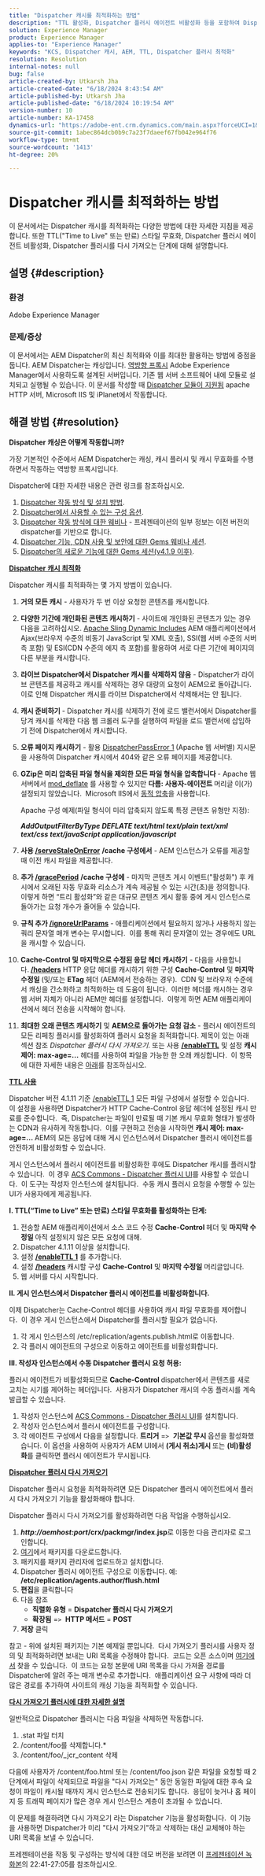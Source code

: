 ```yaml
---
title: "Dispatcher 캐시를 최적화하는 방법"
description: "TTL 활성화, Dispatcher 플러시 에이전트 비활성화 등을 포함하여 Dispatcher 캐시를 최적화하는 다양한 방법에 대해 알아봅니다."
solution: Experience Manager
product: Experience Manager
applies-to: "Experience Manager"
keywords: "KCS, Dispatcher 캐시, AEM, TTL, Dispatcher 플러시 최적화"
resolution: Resolution
internal-notes: null
bug: false
article-created-by: Utkarsh Jha
article-created-date: "6/18/2024 8:43:54 AM"
article-published-by: Utkarsh Jha
article-published-date: "6/18/2024 10:19:54 AM"
version-number: 10
article-number: KA-17458
dynamics-url: "https://adobe-ent.crm.dynamics.com/main.aspx?forceUCI=1&pagetype=entityrecord&etn=knowledgearticle&id=f3264ae3-4e2d-ef11-840b-6045bd06eea5"
source-git-commit: 1abec864dcb0b9c7a23f7daeef67fb042e964f76
workflow-type: tm+mt
source-wordcount: '1413'
ht-degree: 20%

---
```


# Dispatcher 캐시를 최적화하는 방법


이 문서에서는 Dispatcher 캐시를 최적화하는 다양한 방법에 대한 자세한 지침을 제공합니다. 또한 TTL(&quot;Time to Live&quot; 또는 만료) 스타일 무효화, Dispatcher 플러시 에이전트 비활성화, Dispatcher 플러시를 다시 가져오는 단계에 대해 설명합니다.

## 설명 {#description}


### <b>환경</b>

Adobe Experience Manager



### <b>문제/증상</b>

이 문서에서는 AEM Dispatcher의 최신 최적화와 이를 최대한 활용하는 방법에 중점을 둡니다. AEM Dispatcher는 캐싱입니다. [역방향 프록시](https://stackoverflow.com/questions/224664/difference-between-proxy-server-and-reverse-proxy-server) Adobe Experience Manager에서 사용하도록 설계된 서버입니다. 기존 웹 서버 소프트웨어 내에 모듈로 설치되고 실행될 수 있습니다. 이 문서를 작성할 때 [Dispatcher 모듈이 지원됨](https://experienceleague.adobe.com/docs/experience-manager-dispatcher/using/getting-started/dispatcher-install.html) apache HTTP 서버, Microsoft IIS 및 iPlanet에서 작동합니다.


## 해결 방법 {#resolution}


<b>Dispatcher 캐싱은 어떻게 작동합니까?</b>

가장 기본적인 수준에서 AEM Dispatcher는 캐싱, 캐시 플러시 및 캐시 무효화를 수행하면서 작동하는 역방향 프록시입니다.

Dispatcher에 대한 자세한 내용은 관련 링크를 참조하십시오.

1. [Dispatcher 작동 방식 및 설치 방법](https://experienceleague.adobe.com/docs/experience-manager-dispatcher/using/dispatcher.html).
2. [Dispatcher에서 사용할 수 있는 구성 옵션](https://experienceleague.adobe.com/docs/experience-manager-dispatcher/using/configuring/dispatcher-configuration.html).
3. [Dispatcher 작동 방식에 대한 웨비나](https://github.com/cqsupport/webinar-dispatchercache) - 프레젠테이션의 일부 정보는 이전 버전의 dispatcher를 기반으로 합니다.
4. [Dispatcher 기능, CDN 사용 및 보안에 대한 Gems 웨비나 세션](https://experienceleague.adobe.com/docs/experience-manager-gems-events/gems/gems2015/aem-dispatcher-caching-new-features-and-optimizations.html).
5. [Dispatcher의 새로운 기능에 대한 Gems 세션(v4.1.9 이후)](https://experienceleague.adobe.com/docs/experience-manager-gems-events/gems/gems2014/aem-dispatcher.html).


<u><b>Dispatcher 캐시 최적화</b></u>

Dispatcher 캐시를 최적화하는 몇 가지 방법이 있습니다.

1. <b>거의 모든 캐시</b> - 사용자가 두 번 이상 요청한 콘텐츠를 캐시합니다.
2. <b>다양한 기간에 개인화된 콘텐츠 캐시하기</b> - 사이트에 개인화된 콘텐츠가 있는 경우 다음을 고려하십시오. [Apache Sling Dynamic Includes](https://experienceleague.adobe.com/docs/experience-manager-learn/foundation/development/set-up-sling-dynamic-include.html) AEM 애플리케이션에서 Ajax(브라우저 수준의 비동기 JavaScript 및 XML 호출), SSI(웹 서버 수준의 서버측 포함) 및 ESI(CDN 수준의 에지 측 포함)를 활용하여 서로 다른 기간에 페이지의 다른 부분을 캐시합니다.
3. <b>라이브 Dispatcher에서 Dispatcher 캐시를 삭제하지 않음</b> - Dispatcher가 라이브 콘텐츠를 제공하고 캐시를 삭제하는 경우 대량의 요청이 AEM으로 돌아갑니다.  이로 인해 Dispatcher 캐시를 라이브 Dispatcher에서 삭제해서는 안 됩니다.
4. <b>캐시 준비하기 </b>- Dispatcher 캐시를 삭제하기 전에 로드 밸런서에서 Dispatcher를 당겨 캐시를 삭제한 다음 웹 크롤러 도구를 실행하여 파일을 로드 밸런서에 삽입하기 전에 Dispatcher에서 캐시합니다.
5. <b>오류 페이지 캐시하기</b> - 활용 [DispatcherPassError 1](https://helpx.adobe.com/kr/experience-manager/dispatcher/using/dispatcher-install.html#ApacheWebServer)<b> </b>(Apache 웹 서버별) 지시문을 사용하여 Dispatcher 캐시에서 404와 같은 오류 페이지를 제공합니다.
6. <b>GZip은 미리 압축된 파일 형식을 제외한 모든 파일 형식을 압축합니다 </b>- Apache 웹 서버에서 [mod_deflate](https://httpd.apache.org/docs/2.4/mod/mod_deflate.html) 를 사용할 수 있지만 <b>다름: 사용자-에이전트 </b>머리글<b> </b>이(가) 설정되지 않았습니다.  Microsoft IIS에서 [동적 압축](https://learn.microsoft.com/en-us/iis/configuration/system.webserver/httpcompression/)을 사용합니다.

   Apache 구성 예제(파일 형식이 미리 압축되지 않도록 특정 콘텐츠 유형만 지정):

   <b>*AddOutputFilterByType DEFLATE text/html text/plain text/xml text/css text/javaScript application/javascript</b>*
7. <b>사용 [/serveStaleOnError](https://helpx.adobe.com/kr/experience-manager/kb/ServeStaleContentOnError.html)</b> <b>/cache 구성에서</b> - AEM 인스턴스가 오류를 제공할 때 이전 캐시 파일을 제공합니다.
8. <b>추가 [/gracePeriod](https://docs.adobe.com/content/help/ko-KR/experience-manager-dispatcher/using/configuring/dispatcher-configuration.html#configuring-the-dispatcher-cache-cache)</b> <b>/cache 구성에</b> - 마지막 콘텐츠 게시 이벤트(&quot;활성화&quot;) 후 캐시에서 오래된 자동 무효화 리소스가 계속 제공될 수 있는 시간(초)을 정의합니다.  이렇게 하면 “트리 활성화”와 같은 대규모 콘텐츠 게시 활동 중에 게시 인스턴스로 돌아가는 요청 개수가 줄어들 수 있습니다.
9. <b>규칙 추가 [/ignoreUrlParams](https://helpx.adobe.com/kr/experience-manager/dispatcher/using/dispatcher-configuration.html#IgnoringURLParameters)</b> - 애플리케이션에서 필요하지 않거나 사용하지 않는 쿼리 문자열 매개 변수는 무시합니다.  이를 통해 쿼리 문자열이 있는 경우에도 URL을 캐시할 수 있습니다.
10. <b>Cache-Control 및 마지막으로 수정된 응답 헤더 캐시하기</b> - 다음을 사용합니다.<b> [/headers](https://helpx.adobe.com/kr/experience-manager/dispatcher/using/dispatcher-configuration.html#CachingHTTPResponseHeaders)</b> HTTP 응답 헤더를 캐시하기 위한 구성 <b>Cache-Control</b> 및 <b>마지막 수정일 </b>(및/또는 <b>ETag</b> 헤더 (AEM에서 전송하는 경우).  CDN 및 브라우저 수준에서 캐싱을 간소화하고 최적화하는 데 도움이 됩니다.  이러한 헤더를 캐시하는 경우 웹 서버 자체가 아니라 AEM만 헤더를 설정합니다.  이렇게 하면 AEM 애플리케이션에서 헤더 전송을 시작해야 합니다.
11. <b>최대한 오래 콘텐츠 캐시하기</b> 및 <b>AEM으로 돌아가는 요청 감소</b> - 플러시 에이전트의 모든 리페칭 플러시를 활성화하여 플러시 요청을 최적화합니다. 제목이 있는 아래 섹션 참조 *Dispatcher 플러시 다시 가져오기*. 또는 사용 [<b>/enableTTL</b>](https://experienceleague.adobe.com/docs/experience-manager-dispatcher/using/configuring/dispatcher-configuration.html?lang=en#configuring-time-based-cache-invalidation-enablettl) 및 설정 <b>캐시 제어: max-age=...</b> 헤더를 사용하여 파일을 가능한 한 오래 캐싱합니다.  이 항목에 대한 자세한 내용은 [아래](https://experienceleague.adobe.com/docs/experience-manager-dispatcher/using/configuring/dispatcher-configuration.html?lang=en#configuring-time-based-cache-invalidation-enablettl)를 참조하십시오.


<u><b>TTL 사용</b></u>

Dispatcher 버전 4.1.11 기준 [/enableTTL 1](https://experienceleague.adobe.com/docs/experience-manager-dispatcher/using/configuring/dispatcher-configuration.html?lang=en#configuring-time-based-cache-invalidation-enablettl) 모든 파일 구성에서 설정할 수 있습니다.  이 설정을 사용하면 Dispatcher가 HTTP Cache-Control 응답 헤더에 설정된 캐시 만료를 준수합니다.  즉, Dispatcher는 파일이 만료될 때 기본 캐시 무효화 형태가 발생하는 CDN과 유사하게 작동합니다.  이를 구현하고 전송을 시작하면 <b>캐시 제어: max-age=... </b>AEM의 모든 응답에 대해 게시 인스턴스에서 Dispatcher 플러시 에이전트를 안전하게 비활성화할 수 있습니다.

게시 인스턴스에서 플러시 에이전트를 비활성화한 후에도 Dispatcher 캐시를 플러시할 수 있습니다.  이 경우 [ACS Commons - Dispatcher 플러시 UI](https://adobe-consulting-services.github.io/acs-aem-commons/features/dispatcher-flush-ui/index.html)를 사용할 수 있습니다.  이 도구는 작성자 인스턴스에 설치됩니다.  수동 캐시 플러시 요청을 수행할 수 있는 UI가 사용자에게 제공됩니다.

<b>I. TTL(“Time to Live” 또는 만료) 스타일 무효화를 활성화하는 단계:</b>

1. 전송할 AEM 애플리케이션에서 소스 코드 수정 <b>Cache-Control </b>헤더 및 <b>마지막 수정일 </b>아직 설정되지 않은 모든 요청에 대해.
2. Dispatcher 4.1.11 이상을 설치합니다.
3. 설정 <b>[/enableTTL 1](https://helpx.adobe.com/kr/experience-manager/dispatcher/using/dispatcher-configuration.html#ConfiguringTimeBasedCacheInvalidationenableTTL)</b> 를 추가합니다.
4. 설정 <b>[/headers](https://helpx.adobe.com/kr/experience-manager/dispatcher/using/dispatcher-configuration.html#CachingHTTPResponseHeaders) </b>캐시할 구성 <b>Cache-Control</b> 및 <b>마지막 수정일</b> 머리글입니다.
5. 웹 서버를 다시 시작합니다.


<b>II. 게시 인스턴스에서 Dispatcher 플러시 에이전트를 비활성화합니다.</b>

이제 Dispatcher는 Cache-Control 헤더를 사용하여 캐시 파일 무효화를 제어합니다.  이 경우 게시 인스턴스에서 Dispatcher를 플러시할 필요가 없습니다.

1. 각 게시 인스턴스의 /etc/replication/agents.publish.html로 이동합니다.
2. 각 플러시 에이전트의 구성으로 이동하고 에이전트를 비활성화합니다.


<b>III. 작성자 인스턴스에서 수동 Dispatcher 플러시 요청 허용:</b>

플러시 에이전트가 비활성화되므로 <b>Cache-Control </b>dispatcher에서 콘텐츠를 새로 고치는 시기를 제어하는 헤더입니다.  사용자가 Dispatcher 캐시의 수동 플러시를 계속 발급할 수 있습니다.

1. 작성자 인스턴스에 [ ACS Commons - Dispatcher 플러시 UI](https://adobe-consulting-services.github.io/acs-aem-commons/features/dispatcher-flush-ui/index.html)를 설치합니다.
2. 작성자 인스턴스에서 플러시 에이전트를 구성합니다.
3. 각 에이전트 구성에서 다음을 설정합니다. <b>트리거</b> =`>`  <b>기본값 무시 </b>옵션을 활성화했습니다. 이 옵션을 사용하여 사용자가 AEM UI에서 <b>(게시 취소)게시 </b>또는 <b>(비)활성화</b>를 클릭하면 플러시 에이전트가 무시됩니다.


<u><b>Dispatcher 플러시 다시 가져오기</b></u>

Dispatcher 플러시 요청을 최적화하려면 모든 Dispatcher 플러시 에이전트에서 플러시 다시 가져오기 기능을 활성화해야 합니다.

Dispatcher 플러시 다시 가져오기를 활성화하려면 다음 작업을 수행하십시오.

1. <b>*http://aemhost:port*/crx/packmgr/index.jsp</b>로 이동한 다음 관리자로 로그인합니다.
2. [여기](https://github.com/cqsupport/webinar-dispatchercache/blob/master/packages/dispatcher-flush-refetch-samplecode-1.0.zip?raw=true)에서 패키지를 다운로드합니다.
3. 패키지를 패키지 관리자에 업로드하고 설치합니다.
4. Dispatcher 플러시 에이전트 구성으로 이동합니다. 예: <b>/etc/replication/agents.author/flush.html</b>
5. <b>편집</b>을 클릭합니다
6. 다음 참조
   - <b>직렬화 유형</b> = <b>Dispatcher 플러시 다시 가져오기</b>
   - <b>확장됨</b> =`>`  <b>HTTP 메서드</b> = <b>POST</b>
7. <b>저장</b> 클릭


참고 - 위에 설치된 패키지는 기본 예제일 뿐입니다.  다시 가져오기 플러시를 사용자 정의 및 최적화하려면 보내는 URI 목록을 수정해야 합니다.  코드는 오픈 소스이며 [여기에서](https://github.com/cqsupport/webinar-dispatchercache/tree/master/src/refetching-flush-agent/refetch-bundle) 찾을 수 있습니다.  이 코드는 요청 본문에 URI 목록을 다시 가져올 경로를 Dispatcher에 알려 주는 매개 변수로 추가합니다.  애플리케이션 요구 사항에 따라 더 많은 경로를 추가하여 사이트의 캐싱 기능을 최적화할 수 있습니다.

<u><b>다시 가져오기 플러시에 대한 자세한 설명</b></u>

일반적으로 Dispatcher 플러시는 다음 파일을 삭제하면 작동합니다.

1. .stat 파일 터치
2. /content/foo를 삭제합니다.\*
3. /content/foo/_jcr_content 삭제


다음에 사용자가 /content/foo.html 또는 /content/foo.json 같은 파일을 요청할 때 2단계에서 파일이 삭제되므로 파일을 &quot;다시 가져오는&quot; 동안 동일한 파일에 대한 후속 요청이 파일이 캐시될 때까지 게시 인스턴스로 전송되기도 합니다.  응답이 늦거나 홈 페이지 등 트래픽 페이지가 많은 경우 게시 인스턴스 계층이 초과될 수 있습니다.

이 문제를 해결하려면 다시 가져오기 라는 Dispatcher 기능을 활성화합니다.  이 기능을 사용하면 Dispatcher가 미리 &quot;다시 가져오기&quot;하고 삭제하는 대신 교체해야 하는 URI 목록을 보낼 수 있습니다.

프레젠테이션을 작동 및 구성하는 방식에 대한 데모 버전을 보려면 이 [프레젠테이션 녹화본](https://my.adobeconnect.com/p7th2gf8k43)의 22:41-27:05를 참조하십시오.
